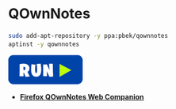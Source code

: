  # QOwnNotes
```bash
sudo add-apt-repository -y ppa:pbek/qownnotes
aptinst -y qownnotes
```
[![bashrun](../images/bashrun.png)](br:qownnotes)

 - [**Firefox QOwnNotes Web Companion**](https://addons.mozilla.org/pt-BR/firefox/addon/qownnotes-web-companion/)
